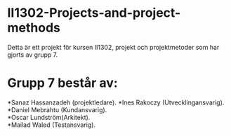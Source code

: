 # II1302-Projects-and-project-methods
Detta är ett projekt för kursen II1302, projekt och projektmetoder som har gjorts av grupp 7. 

# Grupp 7 består av:  
*Sanaz Hassanzadeh (projektledare). 
*Ines Rakoczy (Utvecklingansvarig). 
*Daniel Mebrahtu (Kundansvarig).	 
*Oscar Lundström(Arkitekt).   
*Mailad Waled (Testansvarig).   

